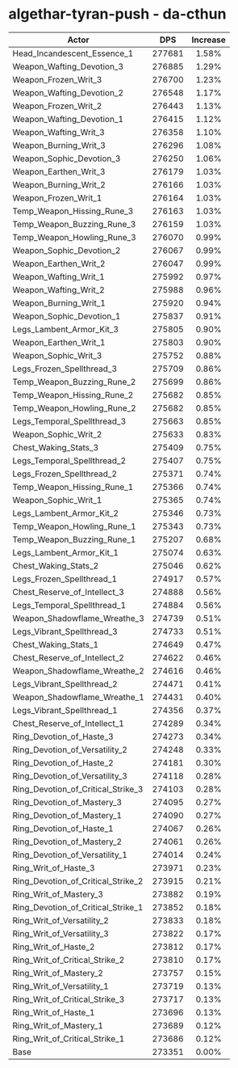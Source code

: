 # algethar-tyran-push - da-cthun
| Actor | DPS | Increase |
|---|:---:|:---:|
|Head_Incandescent_Essence_1|277681|1.58%|
|Weapon_Wafting_Devotion_3|276885|1.29%|
|Weapon_Frozen_Writ_3|276700|1.23%|
|Weapon_Wafting_Devotion_2|276548|1.17%|
|Weapon_Frozen_Writ_2|276443|1.13%|
|Weapon_Wafting_Devotion_1|276415|1.12%|
|Weapon_Wafting_Writ_3|276358|1.10%|
|Weapon_Burning_Writ_3|276296|1.08%|
|Weapon_Sophic_Devotion_3|276250|1.06%|
|Weapon_Earthen_Writ_3|276179|1.03%|
|Weapon_Burning_Writ_2|276166|1.03%|
|Weapon_Frozen_Writ_1|276164|1.03%|
|Temp_Weapon_Hissing_Rune_3|276163|1.03%|
|Temp_Weapon_Buzzing_Rune_3|276159|1.03%|
|Temp_Weapon_Howling_Rune_3|276070|0.99%|
|Weapon_Sophic_Devotion_2|276067|0.99%|
|Weapon_Earthen_Writ_2|276047|0.99%|
|Weapon_Wafting_Writ_1|275992|0.97%|
|Weapon_Wafting_Writ_2|275988|0.96%|
|Weapon_Burning_Writ_1|275920|0.94%|
|Weapon_Sophic_Devotion_1|275837|0.91%|
|Legs_Lambent_Armor_Kit_3|275805|0.90%|
|Weapon_Earthen_Writ_1|275803|0.90%|
|Weapon_Sophic_Writ_3|275752|0.88%|
|Legs_Frozen_Spellthread_3|275709|0.86%|
|Temp_Weapon_Buzzing_Rune_2|275699|0.86%|
|Temp_Weapon_Hissing_Rune_2|275682|0.85%|
|Temp_Weapon_Howling_Rune_2|275682|0.85%|
|Legs_Temporal_Spellthread_3|275663|0.85%|
|Weapon_Sophic_Writ_2|275633|0.83%|
|Chest_Waking_Stats_3|275409|0.75%|
|Legs_Temporal_Spellthread_2|275407|0.75%|
|Legs_Frozen_Spellthread_2|275371|0.74%|
|Temp_Weapon_Hissing_Rune_1|275366|0.74%|
|Weapon_Sophic_Writ_1|275365|0.74%|
|Legs_Lambent_Armor_Kit_2|275346|0.73%|
|Temp_Weapon_Howling_Rune_1|275343|0.73%|
|Temp_Weapon_Buzzing_Rune_1|275207|0.68%|
|Legs_Lambent_Armor_Kit_1|275074|0.63%|
|Chest_Waking_Stats_2|275046|0.62%|
|Legs_Frozen_Spellthread_1|274917|0.57%|
|Chest_Reserve_of_Intellect_3|274888|0.56%|
|Legs_Temporal_Spellthread_1|274884|0.56%|
|Weapon_Shadowflame_Wreathe_3|274739|0.51%|
|Legs_Vibrant_Spellthread_3|274733|0.51%|
|Chest_Waking_Stats_1|274649|0.47%|
|Chest_Reserve_of_Intellect_2|274622|0.46%|
|Weapon_Shadowflame_Wreathe_2|274616|0.46%|
|Legs_Vibrant_Spellthread_2|274471|0.41%|
|Weapon_Shadowflame_Wreathe_1|274431|0.40%|
|Legs_Vibrant_Spellthread_1|274356|0.37%|
|Chest_Reserve_of_Intellect_1|274289|0.34%|
|Ring_Devotion_of_Haste_3|274273|0.34%|
|Ring_Devotion_of_Versatility_2|274248|0.33%|
|Ring_Devotion_of_Haste_2|274181|0.30%|
|Ring_Devotion_of_Versatility_3|274118|0.28%|
|Ring_Devotion_of_Critical_Strike_3|274103|0.28%|
|Ring_Devotion_of_Mastery_3|274095|0.27%|
|Ring_Devotion_of_Mastery_1|274090|0.27%|
|Ring_Devotion_of_Haste_1|274067|0.26%|
|Ring_Devotion_of_Mastery_2|274061|0.26%|
|Ring_Devotion_of_Versatility_1|274014|0.24%|
|Ring_Writ_of_Haste_3|273971|0.23%|
|Ring_Devotion_of_Critical_Strike_2|273915|0.21%|
|Ring_Writ_of_Mastery_3|273882|0.19%|
|Ring_Devotion_of_Critical_Strike_1|273852|0.18%|
|Ring_Writ_of_Versatility_2|273833|0.18%|
|Ring_Writ_of_Versatility_3|273822|0.17%|
|Ring_Writ_of_Haste_2|273812|0.17%|
|Ring_Writ_of_Critical_Strike_2|273810|0.17%|
|Ring_Writ_of_Mastery_2|273757|0.15%|
|Ring_Writ_of_Versatility_1|273719|0.13%|
|Ring_Writ_of_Critical_Strike_3|273717|0.13%|
|Ring_Writ_of_Haste_1|273696|0.13%|
|Ring_Writ_of_Mastery_1|273689|0.12%|
|Ring_Writ_of_Critical_Strike_1|273686|0.12%|
|Base|273351|0.00%|

